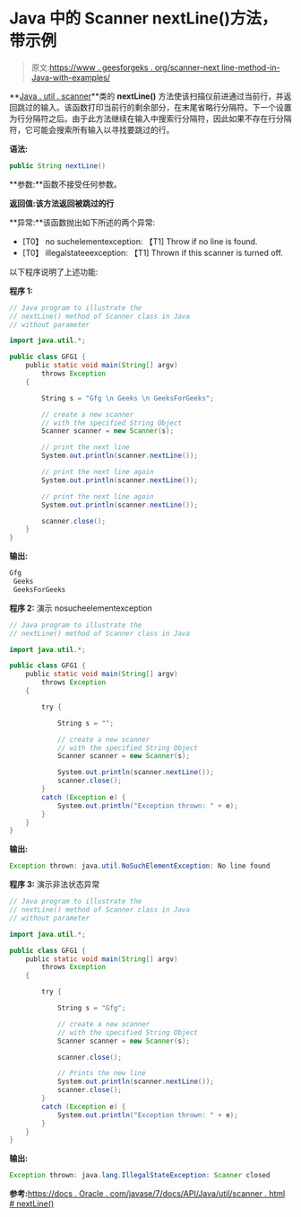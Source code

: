 # Java 中的 Scanner nextLine()方法，带示例

> 原文:[https://www . geesforgeks . org/scanner-next line-method-in-Java-with-examples/](https://www.geeksforgeeks.org/scanner-nextline-method-in-java-with-examples/)

**[Java . util . scanner](https://www.geeksforgeeks.org/scanner-class-in-java/)**类的 **nextLine()** 方法使该扫描仪前进通过当前行，并返回跳过的输入。该函数打印当前行的剩余部分，在末尾省略行分隔符。下一个设置为行分隔符之后。由于此方法继续在输入中搜索行分隔符，因此如果不存在行分隔符，它可能会搜索所有输入以寻找要跳过的行。

**语法:**

```java
public String nextLine()
```

**参数:**函数不接受任何参数。

**返回值:**该方法返回被跳过的**行**

**异常:**该函数抛出如下所述的两个异常:

*   [T0】 no suchelementexception: 【T1] Throw if no line is found.
*   [T0】 illegalstateeexception: 【T1] Thrown if this scanner is turned off.

以下程序说明了上述功能:

**程序 1:**

```java
// Java program to illustrate the
// nextLine() method of Scanner class in Java
// without parameter

import java.util.*;

public class GFG1 {
    public static void main(String[] argv)
        throws Exception
    {

        String s = "Gfg \n Geeks \n GeeksForGeeks";

        // create a new scanner
        // with the specified String Object
        Scanner scanner = new Scanner(s);

        // print the next line
        System.out.println(scanner.nextLine());

        // print the next line again
        System.out.println(scanner.nextLine());

        // print the next line again
        System.out.println(scanner.nextLine());

        scanner.close();
    }
}
```

**输出:**

```java
Gfg 
 Geeks 
 GeeksForGeeks

```

**程序 2:** 演示 nosucheelementexception

```java
// Java program to illustrate the
// nextLine() method of Scanner class in Java

import java.util.*;

public class GFG1 {
    public static void main(String[] argv)
        throws Exception
    {

        try {

            String s = "";

            // create a new scanner
            // with the specified String Object
            Scanner scanner = new Scanner(s);

            System.out.println(scanner.nextLine());
            scanner.close();
        }
        catch (Exception e) {
            System.out.println("Exception thrown: " + e);
        }
    }
}
```

**输出:**

```java
Exception thrown: java.util.NoSuchElementException: No line found

```

**程序 3:** 演示非法状态异常

```java
// Java program to illustrate the
// nextLine() method of Scanner class in Java
// without parameter

import java.util.*;

public class GFG1 {
    public static void main(String[] argv)
        throws Exception
    {

        try {

            String s = "Gfg";

            // create a new scanner
            // with the specified String Object
            Scanner scanner = new Scanner(s);

            scanner.close();

            // Prints the new line
            System.out.println(scanner.nextLine());
            scanner.close();
        }
        catch (Exception e) {
            System.out.println("Exception thrown: " + e);
        }
    }
}
```

**输出:**

```java
Exception thrown: java.lang.IllegalStateException: Scanner closed

```

**参考:**[https://docs . Oracle . com/javase/7/docs/API/Java/util/scanner . html # nextLine()](https://docs.oracle.com/javase/7/docs/api/java/util/Scanner.html#nextLine())